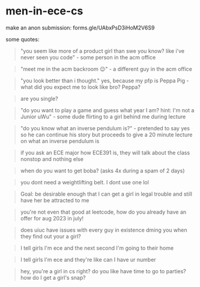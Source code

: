 # men-in-ece-cs
make an anon submission: forms.gle/UAbxPsD3iHoM2V6S9

some quotes:

> "you seem like more of a product girl than swe you know? like i've never seen you code" - some person in the acm office
    
> "meet me in the acm backroom 😉" - a different guy in the acm office     

> "you look better than i thought." yes, because my pfp is Peppa Pig - what did you expect me to look like bro? Peppa?  
   
> are you single?     

> "do you want to play a game and guess what year I am? hint: I'm not a Junior uWu" - some dude flirting to a girl behind me during lecture

> "do you know what an inverse pendulum is?" - pretended to say yes so he can continue his story but proceeds to give a 20 minute lecture on what an inverse pendulum is 

> if you ask an ECE major how ECE391 is, they will talk about the class nonstop and nothing else

> when do you want to get boba? (asks 4x during a spam of 2 days)

> you dont need a weightlifting belt. I dont use one lol

> Goal: be desirable enough that I can get a girl in legal trouble and still have her be attracted to me

> you're not even that good at leetcode, how do you already have an offer for aug 2023 in july!

> does uiuc have issues with every guy in existence dming you when they find out your a girl?

> I tell girls I'm ece and the next second I'm going to their home

> I tell girls I'm ece and they're like can I have ur number

> hey, you're a girl in cs right? do you like have time to go to parties? how do I get a girl's snap?
